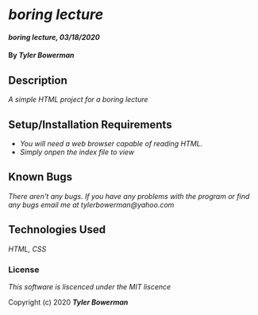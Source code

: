# _boring lecture_

#### _boring lecture, 03/18/2020_

#### By _**Tyler Bowerman**_

## Description

_A simple HTML project for a boring lecture_

## Setup/Installation Requirements

* _You will need a web browser capable of reading HTML._
* _Simply onpen the index file to view_


## Known Bugs

_There aren't any bugs._
_If you have any problems with the program or find any bugs email me at tylerbowerman@yahoo.com_
## Technologies Used

_HTML, CSS_

### License

*This software is liscenced under the MIT liscence*

Copyright (c) 2020 **_Tyler Bowerman_**
